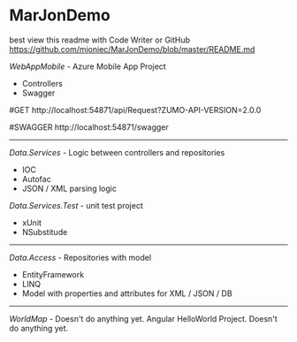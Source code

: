 # MarJonDemo
best view this readme with Code Writer or GitHub
https://github.com/mjoniec/MarJonDemo/blob/master/README.md

*WebAppMobile* - Azure Mobile App Project 
- Controllers
- Swagger

#GET
http://localhost:54871/api/Request?ZUMO-API-VERSION=2.0.0

#SWAGGER
http://localhost:54871/swagger

--------------------------------------------------------

*Data.Services* - Logic between controllers and repositories
- IOC
- Autofac
- JSON / XML parsing logic

*Data.Services.Test* - unit test project
- xUnit
- NSubstitude

--------------------------------------------------------

*Data.Access* - Repositories with model
- EntityFramework
- LINQ
- Model with properties and attributes for XML / JSON / DB

--------------------------------------------------------

*WorldMap* - Doesn't do anything yet.
Angular HelloWorld Project. Doesn't do anything yet.
